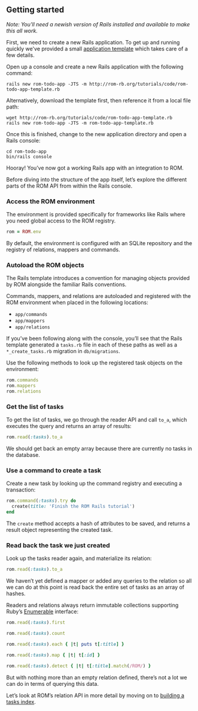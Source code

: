 ## Getting started

_Note: You'll need a newish version of Rails installed and available to make this
all work._

First, we need to create a new Rails application. To get up and running quickly
we've provided a small [application template](https://github.com/rom-rb/rom-rb.org/blob/master/source/tutorials/code/rom-todo-app-template.rb) which takes care of a few details.

Open up a console and create a new Rails application with the following command:

``` shell
rails new rom-todo-app -JTS -m http://rom-rb.org/tutorials/code/rom-todo-app-template.rb
```

Alternatively, download the template first, then reference it from a local file path:

``` shell
wget http://rom-rb.org/tutorials/code/rom-todo-app-template.rb
rails new rom-todo-app -JTS -m rom-todo-app-template.rb
```

Once this is finished, change to the new application directory and open a Rails console:

```shell
cd rom-todo-app
bin/rails console
```

Hooray! You’ve now got a working Rails app with an integration to ROM.

Before diving into the structure of the app itself, let’s explore the different parts of the 
ROM API from within the Rails console.

### Access the ROM environment

The environment is provided specifically for frameworks like Rails where you need
global access to the ROM registry.

```ruby
rom = ROM.env
```

By default, the environment is configured with an SQLite repository and the registry of relations, mappers and commands.

### Autoload the ROM objects

The Rails template introduces a convention for managing objects provided by ROM alongside the familiar Rails conventions.

Commands, mappers, and relations are autoloaded and registered with the ROM environment when placed in the following locations:

- `app/commands`
- `app/mappers`
- `app/relations`

If you’ve been following along with the console, you’ll see that the Rails template generated a `tasks.rb` file in each of these paths as well as a `*_create_tasks.rb` migration in `db/migrations`.

Use the following methods to look up the registered task objects on the environment:

```ruby
rom.commands
rom.mappers
rom.relations
```

### Get the list of tasks

To get the list of tasks, we go through the reader API and call `to_a`, which executes the query and returns an array of results:

```ruby
rom.read(:tasks).to_a
```

We should get back an empty array because there are currently no tasks in the database.

### Use a command to create a task

Create a new task by looking up the command registry and executing a transaction:

```ruby
rom.command(:tasks).try do
  create(title: 'Finish the ROM Rails tutorial')
end
```

The `create` method accepts a hash of attributes to be saved, and returns a result object representing the created task.

### Read back the task we just created

Look up the tasks reader again, and materialize its relation:

```ruby
rom.read(:tasks).to_a
```

We haven’t yet defined a mapper or added any queries to the relation so all we can do at this point is read back the entire set of tasks as an array of hashes.

Readers and relations always return immutable collections supporting Ruby’s [Enumerable](http://ruby-doc.org/core-2.2.0/Enumerable.html) interface:

```ruby
rom.read(:tasks).first

rom.read(:tasks).count

rom.read(:tasks).each { |t| puts t[:title] }

rom.read(:tasks).map { |t| t[:id] }

rom.read(:tasks).detect { |t| t[:title].match(/ROM/) }
```

But with nothing more than an empty relation defined, there’s not a lot we can do in terms of querying this data.

Let’s look at ROM’s relation API in more detail by moving on to [building a tasks index](/tutorials/rails/tasks-index).

